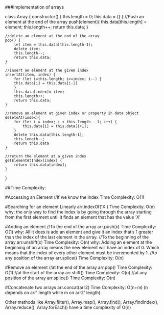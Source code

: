 ###Implementation of arrays

class Array { 
    constructor() {
        this.length = 0;
        this.data = {}
    }
    //Push an element at the end of the array
    push(element){
        this.data[this.length] = element;
        this.length++;
        return this.data;
    }

    //delete an element at the end of the array
    pop() {
        let item = this.data[this.length-1];
        delete item;
        this.length--;
        return this.data;
    }

    //insert an element at the given index
    insertAt(item, index) {
        for (let i=this.length; i>=index; i--) {
        this.data[i] = this.data[i-1]
        }
        this.data[index]= item;
        this.length++;
        return this.data;
    }

    //remove an element at given index or property in data object
    deleteAt(index){
        for (let i = index; i < this.length - 1; i++) {
            this.data[i] = this.data[i+1];
        }
        delete this.data[this.length-1];
        this.length--;
        return this.data
    }

    //return the element at a given index
    getElementAtIndex(index) {
        return this.data[index];
    }
}

##Time Complexity:

#Accessing an Element
  //If we know the index
  Time Complexity: O(1)
  
#Searching for an element Linearly
arr.indexOf('X')
Time Complexity: O(n)
why: the only way to find the index is by going through the array starting from the first element until it finds an element that has the value ‘X’

#Adding an element
  //To the end of the array
  arr.push(x)
  Time Complexity: O(1)
  why: All it does is add an element and give it an index that’s 1 greater than the index of the last element in the array.
  //To the beginning of the array
  arr.unshift(x)
  Time Complexity: O(n)
  why: Adding an element at the beginning of an array means the new element will have an index of 0. Which means that the index of every other element must be incremented by 1.
  //to any position of the array
  arr.splice()
  Time Complexity: O(n)
  
  
#Remove an element
  //at the end of the array
  arr.pop()
  Time Complexity: O(1)
  //at the start of the array
  arr.shift()
  Time Complexity: O(n)
  //at any position of the array
  arr.splice()
  Time Complexity: O(n)
  
#Concatenate two arrays
  arr.concat(arr2)
  Time Complexity: O(n+m) (n depends on arr' length while m on arr2' length)
  
Other methods like Array.filter(), Array.map(), Array.find(), Array.findIndex(), Array.reduce(), Array.forEach() have a time complexity of O(n)
